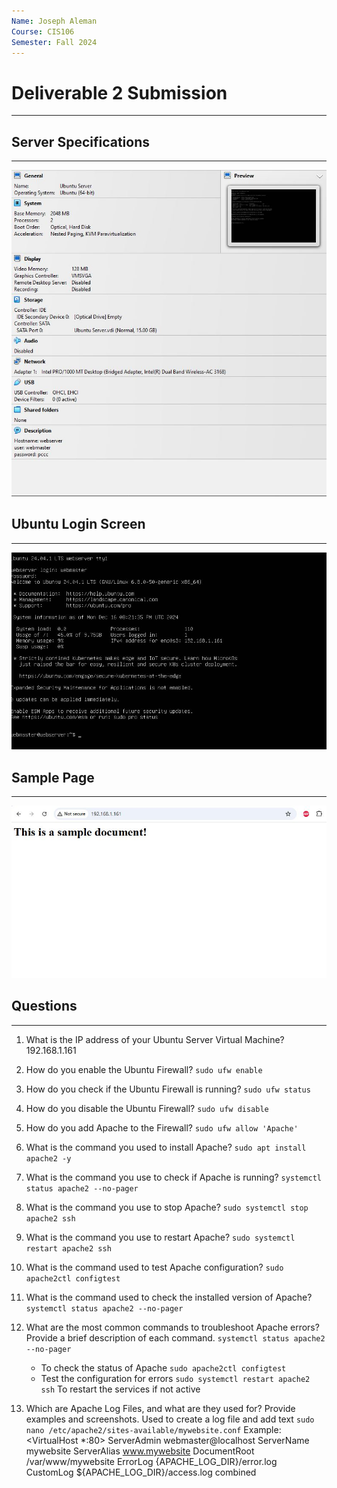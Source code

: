 ```yaml
---
Name: Joseph Aleman
Course: CIS106
Semester: Fall 2024
---
```


# Deliverable 2 Submission
<hr>

## Server Specifications
<hr>

![Deliverable2](deliverable2.jpg)

## Ubuntu Login Screen
<hr>

![Deliverable2.1](deliverable2.1.jpg)

## Sample Page
<hr>

![Deliverable2.2](deliverable2.2.jpg)

## Questions
<hr>

1. What is the IP address of your Ubuntu Server Virtual Machine?
   192.168.1.161

2. How do you enable the Ubuntu Firewall?
   `sudo ufw enable`

3. How do you check if the Ubuntu Firewall is running?
   `sudo ufw status`

4. How do you disable the Ubuntu Firewall?
   `sudo ufw disable`

5. How do you add Apache to the Firewall?
   `sudo ufw allow 'Apache'`

6. What is the command you used to install Apache?
   `sudo apt install apache2 -y`

7. What is the command you use to check if Apache is running?
   `systemctl status apache2 --no-pager`

8. What is the command you use to stop Apache?
   `sudo systemctl stop apache2 ssh`

9.  What is the command you use to restart Apache?
    `sudo systemctl restart apache2 ssh`

10. What is the command used to test Apache configuration?
    `sudo apache2ctl configtest`

11. What is the command used to check the installed version of Apache?
    `systemctl status apache2 --no-pager`

12. What are the most common commands to troubleshoot Apache errors? Provide a brief description of each command.
    `systemctl status apache2 --no-pager`
    * To check the status of Apache
    `sudo apache2ctl configtest`
    * Test the configuration for errors
    `sudo systemctl restart apache2 ssh`
    To restart the services if not active

13. Which are Apache Log Files, and what are they used for? Provide examples and screenshots.
    Used to create a log file and add text
    `sudo nano /etc/apache2/sites-available/mywebsite.conf`
    Example:
<VirtualHost *:80>
    ServerAdmin webmaster@localhost
    ServerName mywebsite
    ServerAlias www.mywebsite
    DocumentRoot /var/www/mywebsite
    ErrorLog {APACHE_LOG_DIR}/error.log
    CustomLog ${APACHE_LOG_DIR}/access.log combined
</VirtualHost>

    

